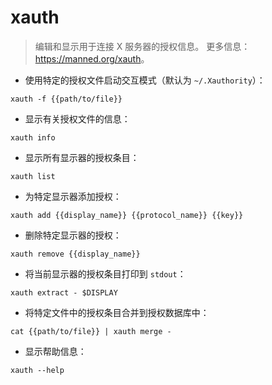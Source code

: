 # xauth

> 编辑和显示用于连接 X 服务器的授权信息。
> 更多信息：<https://manned.org/xauth>。

- 使用特定的授权文件启动交互模式（默认为 `~/.Xauthority`）：

`xauth -f {{path/to/file}}`

- 显示有关授权文件的信息：

`xauth info`

- 显示所有显示器的授权条目：

`xauth list`

- 为特定显示器添加授权：

`xauth add {{display_name}} {{protocol_name}} {{key}}`

- 删除特定显示器的授权：

`xauth remove {{display_name}}`

- 将当前显示器的授权条目打印到 `stdout`：

`xauth extract - $DISPLAY`

- 将特定文件中的授权条目合并到授权数据库中：

`cat {{path/to/file}} | xauth merge -`

- 显示帮助信息：

`xauth --help`